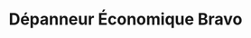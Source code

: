 ---
title: "Dépanneur Économique Bravo"
url: /montreal/depanneur-economique-bravo/
shop: Lebensmittel
---